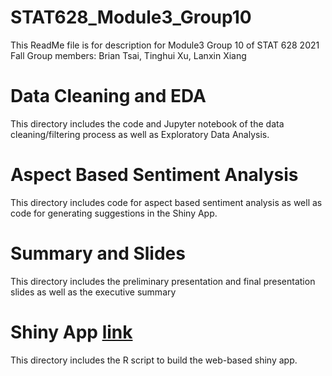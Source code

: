 # STAT628_Module3_Group10
This ReadMe file is for description for Module3 Group 10 of STAT 628 2021 Fall 
Group members: Brian Tsai, Tinghui Xu, Lanxin Xiang

# Data Cleaning and EDA
This directory includes the code and Jupyter notebook of the data cleaning/filtering process as well as Exploratory Data Analysis. 

# Aspect Based Sentiment Analysis
This directory includes code for aspect based sentiment analysis as well as code for generating suggestions in the Shiny App. 

# Summary and Slides 
This directory includes the preliminary presentation and final presentation slides as well as the executive summary 

# Shiny App [link](https://tinghuixu1114.shinyapps.io/)
This directory includes the R script to build the web-based shiny app.

